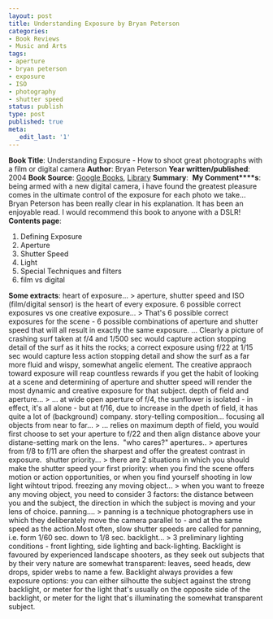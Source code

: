 ```yaml
---
layout: post
title: Understanding Exposure by Bryan Peterson
categories:
- Book Reviews
- Music and Arts
tags:
- aperture
- bryan peterson
- exposure
- ISO
- photography
- shutter speed
status: publish
type: post
published: true
meta:
  _edit_last: '1'
---
```

**Book Title**: Understanding Exposure - How to shoot great photographs with a film or digital camera **Author**: Bryan Peterson **Year written/published**: 2004 **Book Source**: [Google Books](http://books.google.com/books?id=v4lw2lZKmioC&dq=Understanding+Exposure+by+Bryan+Peterson), [Library](http://vistaweb.nlb.gov.sg/cgi-bin/cw_cgi?resultsScreen+30863+1+8+0) **Summary**:  **My Comment****s**: being armed with a new digital camera, i have found the greatest pleasure comes in the ultimate control of the exposure for each photo we take... Bryan Peterson has been really clear in his explanation. It has been an enjoyable read. I would recommend this book to anyone with a DSLR! **Contents page**: 
1. Defining Exposure
2. Aperture
3. Shutter Speed
4. Light
5. Special Techniques and filters
6. film vs digital

**Some extracts**: heart of exposure... > aperture, shutter speed and ISO (film/digital sensor) is the heart of every exposure.
6 possible correct exposures vs one creative exposure... > That's 6 possible correct exposures for the scene - 6 possible combinations of aperture and shutter speed that will all result in exactly the same exposure. ... Clearly a picture of crashing surf taken at f/4 and 1/500 sec would capture action stopping detail of the surf as it hits the rocks; a correct exposure using f/22 at 1/15 sec would capture less action stopping detail and show the surf as a far more fluid and wispy, somewhat angelic element. The creative appraoch toward exposure will reap countless rewards if you get the habit of looking at a scene and determining of aperture and shutter speed will render the most dynamic and creative exposure for that subject.
depth of field and aperture... > ... at wide open aperture of f/4, the sunflower is isolated - in effect, it's all alone - but at f/16, due to increase in the dpeth of field, it has quite a lot of (background) company.
story-telling composition... focusing all objects from near to far... > ... relies on maximum depth of field, you would first choose to set your aperture to f/22 and then align distance above your distane-setting mark on the lens. 
"who cares?" apertures.. > apertures from f/8 to f/11 are often the sharpest and offer the greatest contrast in exposure. 
shutter priority... > there are 2 situations in which you should make the shutter speed your first priority: when you find the scene offers motion or action opportunities, or when you find yourself shooting in low light wihtout tripod.
freezing any moving object... > when you want to freeze any moving object, you need to consider 3 factors: the distance between you and the subject, the direction in which the subject is moving and your lens of choice.
panning.... > panning is a technique photographers use in which they deliberately move the camera parallel to - and at the same speed as the action.Most often, slow shutter speeds are called for panning, i.e. form 1/60 sec. down to 1/8 sec.
backlight... > 3 preliminary lighting conditions - front lighting, side lighting and back-lighting. Backlight is favoured by experienced landscape shooters, as they seek out subjects that by their very nature are somewhat transparent: leaves, seed heads, dew drops, spider webs to name a few. Backlight always provides a few exposure options: you can either silhoutte the subject against the strong backlight, or meter for the light that's usually on the opposite side of the backlight, or meter for the light that's illuminating the somewhat transparent subject.
